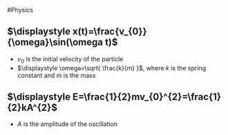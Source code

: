 #Physics 
## $\displaystyle x(t)=\frac{v_{0}}{\omega}\sin(\omega t)$
* $\displaystyle v_{0}$ is the initial velocity of the particle
* $\displaystyle \omega=\sqrt{ \frac{k}{m} }$, where $\displaystyle k$ is the spring constant and $\displaystyle m$ is the mass
## $\displaystyle E=\frac{1}{2}mv_{0}^{2}=\frac{1}{2}kA^{2}$
* $\displaystyle A$ is the amplitude of the oscillation